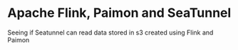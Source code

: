 # Apache Flink, Paimon and SeaTunnel

Seeing if Seatunnel can read data stored in s3 created using Flink and Paimon